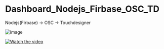 # Dashboard_Nodejs_Firbase_OSC_TD

Nodejs(Firbase) -> OSC -> Touchdesigner

![image](https://user-images.githubusercontent.com/17475338/127767384-300d0c61-8099-4d8d-a01f-43479205a9f8.png)

[![Watch the video](https://i9.ytimg.com/vi_webp/mJ2Xx3_x9Qw/mqdefault.webp?sqp=CNDqmYgG&rs=AOn4CLAL1p1gb4NzMehdMzkenVjy0_i7Sg)](https://youtu.be/mJ2Xx3_x9Qw)

